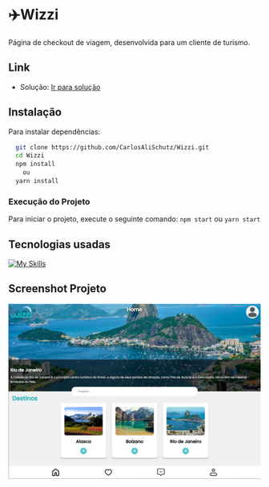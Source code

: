 
# ✈️Wizzi

Página de checkout de viagem, desenvolvida para um cliente de turismo.

## Link
- Solução: [Ir para solução](https://carlosalischutz.github.io/Wizzi/)

## Instalação 
Para instalar dependências:

```bash
  git clone https://github.com/CarlosAliSchutz/Wizzi.git
  cd Wizzi
  npm install 
    ou 
  yarn install
```
    
### Execução do Projeto

Para iniciar o projeto, execute o seguinte comando: `npm start` ou `yarn start`

## Tecnologias usadas

[![My Skills](https://skillicons.dev/icons?i=react,html,css,js&perline=4)](https://skillicons.dev)


## Screenshot Projeto

![App Screenshot](https://github.com/CarlosAliSchutz/Wizzi/blob/main/src/assets/img/Wizzi.jpg)

